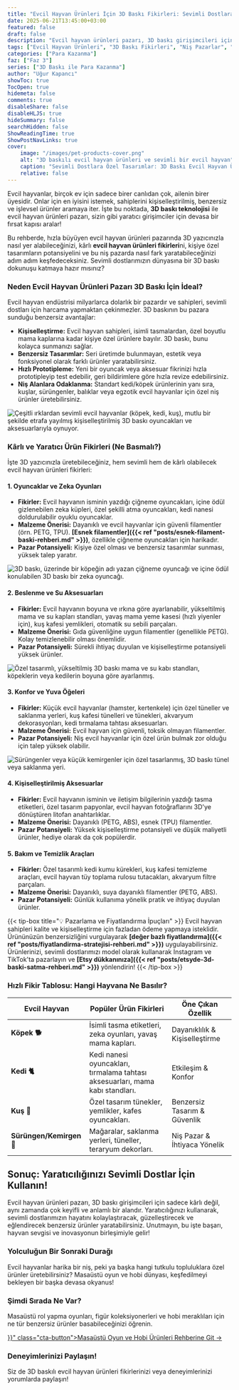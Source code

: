 ```yaml
---
title: "Evcil Hayvan Ürünleri İçin 3D Baskı Fikirleri: Sevimli Dostlara Özel Tasarımlar"
date: 2025-06-21T13:45:00+03:00
featured: false
draft: false
description: "Evcil hayvan ürünleri pazarı, 3D baskı girişimcileri için devasa bir potansiyel sunuyor. Köpek, kedi, kuş ve sürüngenler için kişiye özel, benzersiz ve kârlı 3D baskı ürün fikirlerini keşfedin."
tags: ["Evcil Hayvan Ürünleri", "3D Baskı Fikirleri", "Niş Pazarlar", "Girişimcilik", "Kişiye Özel Ürünler", "Evcil Hayvan Oyuncakları", "Hayvan Aksesuarları"]
categories: ["Para Kazanma"]
faz: ["Faz 3"]
series: ["3D Baskı ile Para Kazanma"]
author: "Uğur Kapancı"
showToc: true
TocOpen: true
hidemeta: false
comments: true
disableShare: false
disableHLJS: true
hideSummary: false
searchHidden: false
ShowReadingTime: true
ShowPostNavLinks: true
cover:
    image: "/images/pet-products-cover.png"
    alt: "3D baskılı evcil hayvan ürünleri ve sevimli bir evcil hayvan"
    caption: "Sevimli Dostlara Özel Tasarımlar: 3D Baskı Evcil Hayvan Ürünleri Pazarı"
    relative: false
---
```


Evcil hayvanlar, birçok ev için sadece birer canlıdan çok, ailenin birer üyesidir. Onlar için en iyisini istemek, sahiplerini kişiselleştirilmiş, benzersiz ve işlevsel ürünler aramaya iter. İşte bu noktada, **3D baskı teknolojisi** ile evcil hayvan ürünleri pazarı, sizin gibi yaratıcı girişimciler için devasa bir fırsat kapısı aralar!

Bu rehberde, hızla büyüyen evcil hayvan ürünleri pazarında 3D yazıcınızla nasıl yer alabileceğinizi, kârlı **evcil hayvan ürünleri fikirleri**ni, kişiye özel tasarımların potansiyelini ve bu niş pazarda nasıl fark yaratabileceğinizi adım adım keşfedeceksiniz. Sevimli dostlarımızın dünyasına bir 3D baskı dokunuşu katmaya hazır mısınız?

### Neden Evcil Hayvan Ürünleri Pazarı 3D Baskı İçin İdeal?

Evcil hayvan endüstrisi milyarlarca dolarlık bir pazardır ve sahipleri, sevimli dostları için harcama yapmaktan çekinmezler. 3D baskının bu pazara sunduğu benzersiz avantajlar:

* **Kişiselleştirme:** Evcil hayvan sahipleri, isimli tasmalardan, özel boyutlu mama kaplarına kadar kişiye özel ürünlere bayılır. 3D baskı, bunu kolayca sunmanızı sağlar.
* **Benzersiz Tasarımlar:** Seri üretimde bulunmayan, estetik veya fonksiyonel olarak farklı ürünler yaratabilirsiniz.
* **Hızlı Prototipleme:** Yeni bir oyuncak veya aksesuar fikrinizi hızla prototipleyip test edebilir, geri bildirimlere göre hızla revize edebilirsiniz.
* **Niş Alanlara Odaklanma:** Standart kedi/köpek ürünlerinin yanı sıra, kuşlar, sürüngenler, balıklar veya egzotik evcil hayvanlar için özel niş ürünler üretebilirsiniz.

![Çeşitli ırklardan sevimli evcil hayvanlar (köpek, kedi, kuş), mutlu bir şekilde etrafa yayılmış kişiselleştirilmiş 3D baskı oyuncakları ve aksesuarlarıyla oynuyor.](/images/pet-products-why.png "Evcil Hayvan Ürünleri Pazarının Potansiyeli")

### Kârlı ve Yaratıcı Ürün Fikirleri (Ne Basmalı?)

İşte 3D yazıcınızla üretebileceğiniz, hem sevimli hem de kârlı olabilecek evcil hayvan ürünleri fikirleri:

#### 1. Oyuncaklar ve Zeka Oyunları
* **Fikirler:** Evcil hayvanın isminin yazdığı çiğneme oyuncakları, içine ödül gizlenebilen zeka küpleri, özel şekilli atma oyuncakları, kedi nanesi doldurulabilir oyuklu oyuncaklar.
* **Malzeme Önerisi:** Dayanıklı ve evcil hayvanlar için güvenli filamentler (örn. PETG, TPU). **[Esnek filamentler]({{< ref "posts/esnek-filament-baski-rehberi.md" >}})**, özellikle çiğneme oyuncakları için harikadır.
* **Pazar Potansiyeli:** Kişiye özel olması ve benzersiz tasarımlar sunması, yüksek talep yaratır.

![3D baskı, üzerinde bir köpeğin adı yazan çiğneme oyuncağı ve içine ödül konulabilen 3D baskı bir zeka oyuncağı.](/images/pet-toys.png "Kişiye Özel Evcil Hayvan Oyuncakları")

#### 2. Beslenme ve Su Aksesuarları
* **Fikirler:** Evcil hayvanın boyuna ve ırkına göre ayarlanabilir, yükseltilmiş mama ve su kapları standları, yavaş mama yeme kasesi (hızlı yiyenler için), kuş kafesi yemlikleri, otomatik su sebili parçaları.
* **Malzeme Önerisi:** Gıda güvenliğine uygun filamentler (genellikle PETG). Kolay temizlenebilir olması önemlidir.
* **Pazar Potansiyeli:** Sürekli ihtiyaç duyulan ve kişiselleştirme potansiyeli yüksek ürünler.

![Özel tasarımlı, yükseltilmiş 3D baskı mama ve su kabı standları, köpeklerin veya kedilerin boyuna göre ayarlanmış.](/images/pet-bowls.png "Yükseltilmiş Mama ve Su Kapları")

#### 3. Konfor ve Yuva Öğeleri
* **Fikirler:** Küçük evcil hayvanlar (hamster, kertenkele) için özel tüneller ve saklanma yerleri, kuş kafesi tünelleri ve tünekleri, akvaryum dekorasyonları, kedi tırmalama tahtası aksesuarları.
* **Malzeme Önerisi:** Evcil hayvan için güvenli, toksik olmayan filamentler.
* **Pazar Potansiyeli:** Niş evcil hayvanlar için özel ürün bulmak zor olduğu için talep yüksek olabilir.

![Sürüngenler veya küçük kemirgenler için özel tasarlanmış, 3D baskı tünel veya saklanma yeri.](/images/pet-comfort.png "Evcil Hayvan Konfor Ürünleri")

#### 4. Kişiselleştirilmiş Aksesuarlar
* **Fikirler:** Evcil hayvanın isminin ve iletişim bilgilerinin yazdığı tasma etiketleri, özel tasarım papyonlar, evcil hayvan fotoğraflarını 3D'ye dönüştüren litofan anahtarlıklar.
* **Malzeme Önerisi:** Dayanıklı (PETG, ABS), esnek (TPU) filamentler.
* **Pazar Potansiyeli:** Yüksek kişiselleştirme potansiyeli ve düşük maliyetli ürünler, hediye olarak da çok popülerdir.

#### 5. Bakım ve Temizlik Araçları
* **Fikirler:** Özel tasarımlı kedi kumu kürekleri, kuş kafesi temizleme araçları, evcil hayvan tüy toplama rulosu tutacakları, akvaryum filtre parçaları.
* **Malzeme Önerisi:** Dayanıklı, suya dayanıklı filamentler (PETG, ABS).
* **Pazar Potansiyeli:** Günlük kullanıma yönelik pratik ve ihtiyaç duyulan ürünler.

{{< tip-box title="💡 Pazarlama ve Fiyatlandırma İpuçları" >}}
Evcil hayvan sahipleri kalite ve kişiselleştirme için fazladan ödeme yapmaya isteklidir. Ürününüzün benzersizliğini vurgulayarak **[değer bazlı fiyatlandırma]({{< ref "posts/fiyatlandirma-stratejisi-rehberi.md" >}})** uygulayabilirsiniz. Ürünlerinizi, sevimli dostlarımızı model olarak kullanarak Instagram ve TikTok'ta pazarlayın ve **[Etsy dükkanınıza]({{< ref "posts/etsyde-3d-baski-satma-rehberi.md" >}})** yönlendirin!
{{< /tip-box >}}

### Hızlı Fikir Tablosu: Hangi Hayvana Ne Basılır?

<table class="summary-table pet-ideas-table">
    <thead>
        <tr>
            <th>Evcil Hayvan</th>
            <th>Popüler Ürün Fikirleri</th>
            <th>Öne Çıkan Özellik</th>
        </tr>
    </thead>
    <tbody>
        <tr>
            <td><strong>Köpek 🐕</strong></td>
            <td>İsimli tasma etiketleri, zeka oyunları, yavaş mama kapları.</td>
            <td>Dayanıklılık & Kişiselleştirme</td>
        </tr>
        <tr>
            <td><strong>Kedi 🐈</strong></td>
            <td>Kedi nanesi oyuncakları, tırmalama tahtası aksesuarları, mama kabı standları.</td>
            <td>Etkileşim & Konfor</td>
        </tr>
        <tr>
            <td><strong>Kuş 🦜</strong></td>
            <td>Özel tasarım tünekler, yemlikler, kafes oyuncakları.</td>
            <td>Benzersiz Tasarım & Güvenlik</td>
        </tr>
        <tr>
            <td><strong>Sürüngen/Kemirgen 🦎</strong></td>
            <td>Mağaralar, saklanma yerleri, tüneller, teraryum dekorları.</td>
            <td>Niş Pazar & İhtiyaca Yönelik</td>
        </tr>
    </tbody>
</table>

## Sonuç: Yaratıcılığınızı Sevimli Dostlar İçin Kullanın!

Evcil hayvan ürünleri pazarı, 3D baskı girişimcileri için sadece kârlı değil, aynı zamanda çok keyifli ve anlamlı bir alandır. Yaratıcılığınızı kullanarak, sevimli dostlarımızın hayatını kolaylaştıracak, güzelleştirecek ve eğlendirecek benzersiz ürünler yaratabilirsiniz. Unutmayın, bu işte başarı, hayvan sevgisi ve inovasyonun birleşimiyle gelir!

### Yolculuğun Bir Sonraki Durağı

Evcil hayvanlar harika bir niş, peki ya başka hangi tutkulu topluluklara özel ürünler üretebilirsiniz? Masaüstü oyun ve hobi dünyası, keşfedilmeyi bekleyen bir başka devasa okyanus!

<div class="post-cta-box">
<h3>Şimdi Sırada Ne Var?</h3>
<p>Masaüstü rol yapma oyunları, figür koleksiyonerleri ve hobi meraklıları için ne tür benzersiz ürünler basabileceğinizi öğrenin.</p>
<a href="{{< ref "posts/masaustu-oyun-figurleri-3d-baski.md" >}}" class="cta-button">Masaüstü Oyun ve Hobi Ürünleri Rehberine Git →</a>
</div>

### Deneyimlerinizi Paylaşın!
Siz de 3D baskılı evcil hayvan ürünleri fikirlerinizi veya deneyimlerinizi yorumlarda paylaşın!